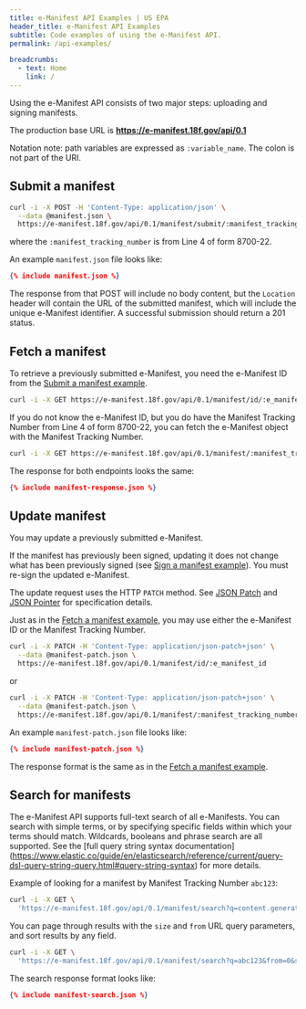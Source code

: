 ```yaml
---
title: e-Manifest API Examples | US EPA
header_title: e-Manifest API Examples
subtitle: Code examples of using the e-Manifest API.
permalink: /api-examples/

breadcrumbs:
  - text: Home
    link: /
---
```


Using the e-Manifest API consists of two major steps: uploading and signing manifests.

The production base URL is **https://e-manifest.18f.gov/api/0.1**

Notation note: path variables are expressed as `:variable_name`. The colon is not part of the URI.

## <a name="submit-manifest"></a>Submit a manifest

```bash
curl -i -X POST -H 'Content-Type: application/json' \
  --data @manifest.json \
  https://e-manifest.18f.gov/api/0.1/manifest/submit/:manifest_tracking_number
```

where the `:manifest_tracking_number` is from Line 4 of form 8700-22. 

An example `manifest.json` file looks like:

```json
{% include manifest.json %}
```

The response from that POST will include no body content, but the `Location` header will contain
the URL of the submitted manifest, which will include the unique e-Manifest identifier. A successful
submission should return a 201 status.

## <a name="fetch-manifest"></a>Fetch a manifest

To retrieve a previously submitted e-Manifest, you need the e-Manifest ID from
the [Submit a manifest example](#submit-manifest).

```bash
curl -i -X GET https://e-manifest.18f.gov/api/0.1/manifest/id/:e_manifest_id
```

If you do not know the e-Manifest ID, but you do have the Manifest Tracking Number from Line 4 of form 8700-22,
you can fetch the e-Manifest object with the Manifest Tracking Number.

```bash
curl -i -X GET https://e-manifest.18f.gov/api/0.1/manifest/:manifest_tracking_number
```

The response for both endpoints looks the same:

```json
{% include manifest-response.json %}
```

## <a name="update-manifest"></a>Update manifest

You may update a previously submitted e-Manifest. 

If the manifest has previously been signed, updating it does not change what has been previously signed
(see [Sign a manifest example](#sign-manifest)). You must re-sign the updated e-Manifest.

The update request uses the HTTP `PATCH` method. See [JSON Patch](http://tools.ietf.org/html/rfc6902) and
[JSON Pointer](http://tools.ietf.org/html/rfc6901) for specification details.

Just as in the [Fetch a manifest example](#fetch-manifest), you may use either the e-Manifest ID or the 
Manifest Tracking Number.

```bash
curl -i -X PATCH -H 'Content-Type: application/json-patch+json' \
  --data @manifest-patch.json \
  https://e-manifest.18f.gov/api/0.1/manifest/id/:e_manifest_id
```

or

```bash
curl -i -X PATCH -H 'Content-Type: application/json-patch+json' \
  --data @manifest-patch.json \
  https://e-manifest.18f.gov/api/0.1/manifest/:manifest_tracking_number
```

An example `manifest-patch.json` file looks like:

```json
{% include manifest-patch.json %}
```

The response format is the same as in the [Fetch a manifest example](#fetch-manifest).

## <a name="search-manifest"></a>Search for manifests

The e-Manifest API supports full-text search of all e-Manifests. You can search with simple terms, or
by specifying specific fields within which your terms should match. Wildcards, booleans and phrase search
are all supported. See the [full query string syntax documentation]
(https://www.elastic.co/guide/en/elasticsearch/reference/current/query-dsl-query-string-query.html#query-string-syntax) for more details.

Example of looking for a manifest by Manifest Tracking Number `abc123`:

```bash
curl -i -X GET \
  'https://e-manifest.18f.gov/api/0.1/manifest/search?q=content.generator.manifest_tracking_number:abc123'
```

You can page through results with the `size` and `from` URL query parameters, and sort results by any field.

```bash
curl -i -X GET \
  'https://e-manifest.18f.gov/api/0.1/manifest/search?q=abc123&from=0&size=10&sort[]=id:desc'
```

The search response format looks like:

```json
{% include manifest-search.json %}
```

